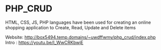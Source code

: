 # PHP_CRUD


HTML, CSS, JS, PHP languages have been used for creating an online shopping application to Create, Read, Update and Delete items

Website:  http://box5494.temp.domains/~uwdffwmy/php_crud/index.php
Intro : https://youtu.be/I_WwCRKbwjE
